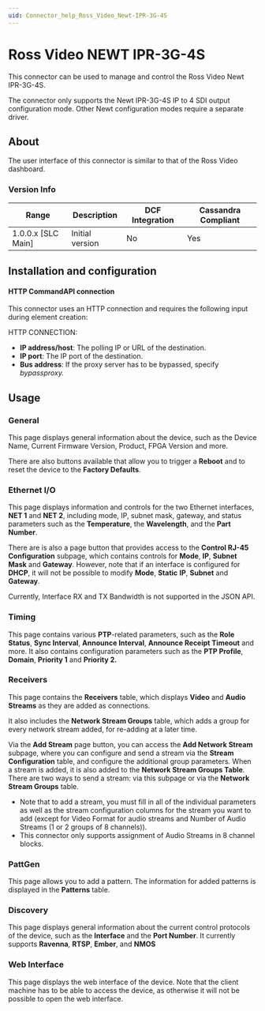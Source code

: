 ```yaml
---
uid: Connector_help_Ross_Video_Newt-IPR-3G-4S
---
```


# Ross Video NEWT IPR-3G-4S

This connector can be used to manage and control the Ross Video Newt IPR-3G-4S.

The connector only supports the Newt IPR-3G-4S IP to 4 SDI output configuration mode. Other Newt configuration modes require a separate driver.

## About

The user interface of this connector is similar to that of the Ross Video dashboard.

### Version Info

| Range | Description | DCF Integration | Cassandra Compliant |
|----------------------|-----------------|---------------------|-------------------------|
| 1.0.0.x \[SLC Main\] | Initial version | No                  | Yes                     |

## Installation and configuration

#### HTTP CommandAPI connection

This connector uses an HTTP connection and requires the following input during element creation:

HTTP CONNECTION:

- **IP address/host**: The polling IP or URL of the destination.
- **IP port**: The IP port of the destination.
- **Bus address**: If the proxy server has to be bypassed, specify *bypassproxy.*

## Usage

### General

This page displays general information about the device, such as the Device Name, Current Firmware Version, Product, FPGA Version and more.

There are also buttons available that allow you to trigger a **Reboot** and to reset the device to the **Factory Defaults**.

### Ethernet I/O

This page displays information and controls for the two Ethernet interfaces, **NET 1** and **NET 2**, including mode, IP, subnet mask, gateway, and status parameters such as the **Temperature**, the **Wavelength**, and the **Part** **Number**.

There are is also a page button that provides access to the **Control RJ-45 Configuration** subpage, which contains controls for **Mode**, **IP**, **Subnet Mask** and **Gateway**. However, note that if an interface is configured for **DHCP**, it will not be possible to modify **Mode**, **Static** **IP**, **Subnet** and **Gateway**.

Currently, Interface RX and TX Bandwidth is not supported in the JSON API.

### Timing

This page contains various **PTP**-related parameters, such as the **Role Status**, **Sync Interval**, **Announce Interval**, **Announce Receipt Timeout** and more. It also contains configuration parameters such as the **PTP Profile**, **Domain**, **Priority 1** and **Priority 2.**

### Receivers

This page contains the **Receivers** table, which displays **Video** and **Audio Streams** as they are added as connections.

It also includes the **Network Stream Groups** table, which adds a group for every network stream added, for re-adding at a later time.

Via the **Add Stream** page button, you can access the **Add Network Stream** subpage, where you can configure and send a stream via the **Stream Configuration** table, and configure the additional group parameters. When a stream is added, it is also added to the **Network Stream Groups Table**. There are two ways to send a stream: via this subpage or via the **Network Stream Groups** table.

- Note that to add a stream, you must fill in all of the individual parameters as well as the stream configuration columns for the stream you want to add (except for Video Format for audio streams and Number of Audio Streams (1 or 2 groups of 8 channels)).
- This connector only supports assignment of Audio Streams in 8 channel blocks.

### PattGen

This page allows you to add a pattern. The information for added patterns is displayed in the **Patterns** table.

### Discovery

This page displays general information about the current control protocols of the device, such as the **Interface** and the **Port Number**. It currently supports **Ravenna**, **RTSP**, **Ember**, and **NMOS**

### Web Interface

This page displays the web interface of the device. Note that the client machine has to be able to access the device, as otherwise it will not be possible to open the web interface.

